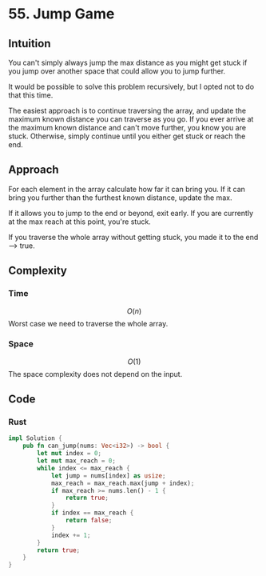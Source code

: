 # 55. Jump Game

## Intuition

You can't simply always jump the max distance as you might get stuck if you jump over another space that could allow you to jump further.

It would be possible to solve this problem recursively, but I opted not to do that this time.

The easiest approach is to continue traversing the array, and update the maximum known distance you can traverse as you go. If you ever arrive at the maximum known distance and can't move further, you know you are stuck. Otherwise, simply continue until you either get stuck or reach the end.

## Approach

For each element in the array calculate how far it can bring you.
If it can bring you further than the furthest known distance, update the max.

If it allows you to jump to the end or beyond, exit early.
If you are currently at the max reach at this point, you're stuck.

If you traverse the whole array without getting stuck, you made it to the end --> true.

## Complexity

### Time

$$O(n)$$
Worst case we need to traverse the whole array.

### Space

$$O(1)$$
The space complexity does not depend on the input.

## Code

### Rust

```rust
impl Solution {
    pub fn can_jump(nums: Vec<i32>) -> bool {
        let mut index = 0;
        let mut max_reach = 0;
        while index <= max_reach {
            let jump = nums[index] as usize;
            max_reach = max_reach.max(jump + index);
            if max_reach >= nums.len() - 1 {
                return true;
            }
            if index == max_reach {
                return false;
            }
            index += 1;
        }
        return true;
    }
}
```
